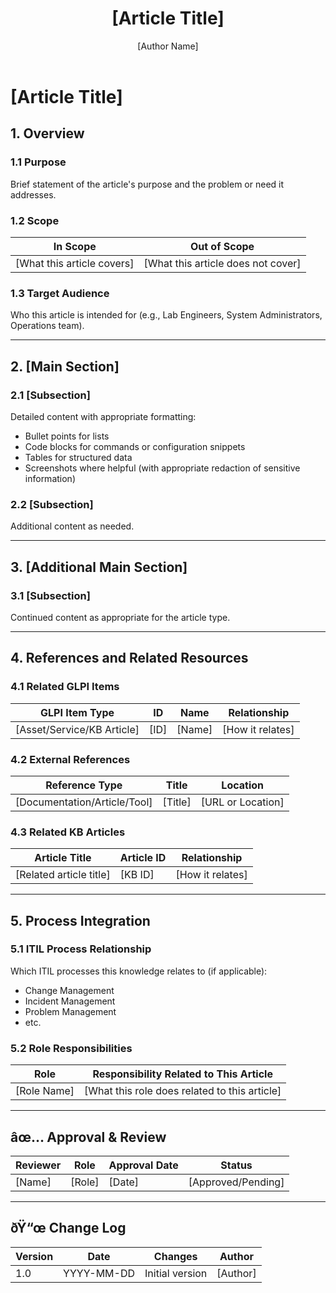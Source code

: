 ﻿---
title: "[Article Title]"
description: "[Brief description of the article's content and purpose]"
author: "[Author Name]"
tags: ["[primary-category]", "[subcategory]", "[additional-tags]"]
category: "[Main Category]"
kb_type: "[Reference/Procedure/Policy/Tutorial]"
version: "1.0"
status: "[Draft/Published/Under Review]"
last_updated: "YYYY-MM-DD"
---

# **[Article Title]**

## **1. Overview**

### **1.1 Purpose**

Brief statement of the article's purpose and the problem or need it addresses.

### **1.2 Scope**

| **In Scope** | **Out of Scope** |
|--------------|------------------|
| [What this article covers] | [What this article does not cover] |

### **1.3 Target Audience**

Who this article is intended for (e.g., Lab Engineers, System Administrators, Operations team).

---

## **2. [Main Section]**

### **2.1 [Subsection]**

Detailed content with appropriate formatting:

- Bullet points for lists
- Code blocks for commands or configuration snippets
- Tables for structured data
- Screenshots where helpful (with appropriate redaction of sensitive information)

### **2.2 [Subsection]**

Additional content as needed.

---

## **3. [Additional Main Section]**

### **3.1 [Subsection]**

Continued content as appropriate for the article type.

---

## **4. References and Related Resources**

### **4.1 Related GLPI Items**

| **GLPI Item Type** | **ID** | **Name** | **Relationship** |
|--------------------|-------|----------|-----------------|
| [Asset/Service/KB Article] | [ID] | [Name] | [How it relates] |

### **4.2 External References**

| **Reference Type** | **Title** | **Location** |
|--------------------|----------|-------------|
| [Documentation/Article/Tool] | [Title] | [URL or Location] |

### **4.3 Related KB Articles**

| **Article Title** | **Article ID** | **Relationship** |
|-------------------|---------------|-----------------|
| [Related article title] | [KB ID] | [How it relates] |

---

## **5. Process Integration**

### **5.1 ITIL Process Relationship**

Which ITIL processes this knowledge relates to (if applicable):

- Change Management
- Incident Management
- Problem Management
- etc.

### **5.2 Role Responsibilities**

| **Role** | **Responsibility Related to This Article** |
|----------|--------------------------------------------|
| [Role Name] | [What this role does related to this article] |

---

## **âœ… Approval & Review**

| **Reviewer** | **Role** | **Approval Date** | **Status** |
|-------------|---------|------------------|------------|
| [Name] | [Role] | [Date] | [Approved/Pending] |

---

## **ðŸ“œ Change Log**

| **Version** | **Date** | **Changes** | **Author** |
|------------|---------|-------------|------------|
| 1.0 | YYYY-MM-DD | Initial version | [Author] |

